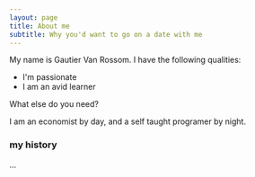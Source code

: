 ```yaml
---
layout: page
title: About me
subtitle: Why you'd want to go on a date with me
---
```


My name is Gautier Van Rossom. I have the following qualities:

- I'm passionate
- I am an avid learner

What else do you need?

I am an economist by day, and a self taught programer by night.

### my history

...
